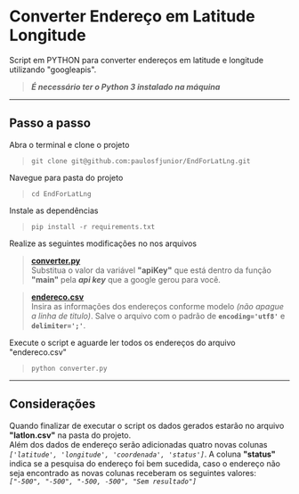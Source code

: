 # **Converter Endereço em Latitude Longitude**

Script em PYTHON para converter endereços em latitude e longitude utilizando "googleapis".

> ***É necessário ter o Python 3 instalado na máquina***

***

## **Passo a passo**

Abra o terminal e clone o projeto  

> `git clone git@github.com:paulosfjunior/EndForLatLng.git`

Navegue para pasta do projeto

> `cd EndForLatLng`

Instale as dependências

> `pip install -r requirements.txt`

Realize as seguintes modificações no nos arquivos

> [**converter.py**](https://github.com/paulosfjunior/EndForLatLng/blob/master/converter.py)  
> Substitua o valor da variável **"apiKey"** que está dentro da função **"main"** pela ***api key*** que a google gerou para você.

> [**endereco.csv**](https://github.com/paulosfjunior/EndForLatLng/blob/master/endereco.csv)  
> Insira as informações dos endereços conforme modelo *(não apague a linha de titulo)*. Salve o arquivo com o padrão de **`encoding='utf8'`** e **`delimiter=';'`**.

Execute o script e aguarde ler todos os endereços do arquivo "endereco.csv"
> `python converter.py`

***

## **Considerações**

Quando finalizar de executar o script os dados gerados estarão no arquivo **"latlon.csv"** na pasta do projeto.  
Além dos dados de endereço serão adicionadas quatro novas colunas *`['latitude', 'longitude', 'coordenada', 'status']`*. A coluna **"status"** indica se a pesquisa do endereço foi bem sucedida, caso o endereço não seja encontrado as novas colunas receberam os seguintes valores: *`["-500", "-500", "-500, -500", "Sem resultado"]`*
